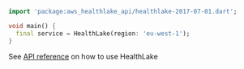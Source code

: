 ```dart
import 'package:aws_healthlake_api/healthlake-2017-07-01.dart';

void main() {
  final service = HealthLake(region: 'eu-west-1');
}
```

See [API reference](https://pub.dev/documentation/aws_healthlake_api/latest/healthlake-2017-07-01/HealthLake-class.html) on how to use HealthLake
